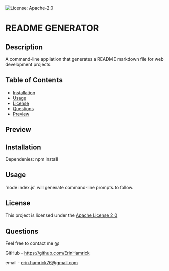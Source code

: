 
  ![License: Apache-2.0](https://img.shields.io/badge/License-Apache%202.0-blue.svg)

# README GENERATOR
 
## Description
  A command-line appliation that generates a README markdown file for web development projects. 
 
## Table of Contents
  - [Installation](#installation)
  - [Usage](#usage)
  - [License](#license)
  - [Questions](#questions)  
  - [Preview](#preview)

## Preview

 
## Installation
  Dependenies: npm install
 
## Usage
  'node index.js' will generate command-line prompts to follow.

## License
  This project is licensed under the [Apache License 2.0](http://www.apache.org/licenses/LICENSE-2.0)
    
 
## Questions
  Feel free to contact me @  

  GitHub - https://github.com/ErinHamrick	
  
  email - erin.hamrick76@gmail.com 
     